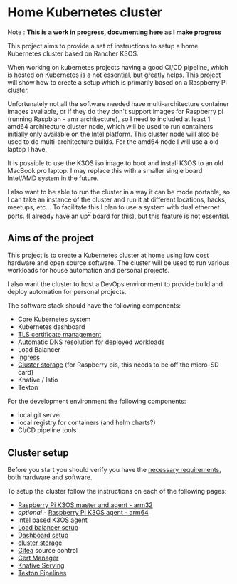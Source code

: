 # Home Kubernetes cluster

Note : **This is a work in progress, documenting here as I make progress**

This project aims to provide a set of instructions to setup a home Kubernetes cluster based on Rancher K3OS.

When working on kubernetes projects having a good CI/CD pipeline, which is hosted on Kubernetes is a not essential, but greatly helps.  This project will show how to create a setup which is primarily based on a Raspberry Pi cluster.

Unfortunately not all the software needed have multi-architecture container images available, or if they do they don't support images for Raspberry pi (running Raspbian - amr architecture), so I need to included at least 1 amd64 architecture cluster node, which will be used to run containers initially only available on the Intel platform.  This cluster node will also be used to do multi-architecture builds.  For the amd64 node I will use a old laptop I have.  

It is possible to use the K3OS iso image to boot and install K3OS to an old MacBook pro laptop.  I may replace this with a smaller single board Intel/AMD system in the future.

I also want to be able to run the cluster in a way it can be mode portable, so I can take an instance of the cluster and run it at different locations, hacks, meetups, etc...  To facilitate this I plan to use a system with dual ethernet ports. (I already have an [up<sup>2</sup>](https://up-board.org/upsquared) board for this), but this feature is not essential.

## Aims of the project

This project is to create a Kubernetes cluster at home using low cost hardware and open source software.  The cluster will be used to run various workloads for house automation and personal projects.

I also want the cluster to host a DevOps environment to provide build and deploy automation for personal projects.

The software stack should have the following components:

- Core Kubernetes system
- Kubernetes dashboard
- [TLS certificate management](/docs/features/TLScerts.md)
- Automatic DNS resolution for deployed workloads
- Load Balancer
- [Ingress](docs/features/upgradeTraefik.md)
- [Cluster storage](docs/features/storage.md) (for Raspberry pis, this needs to be off the micro-SD card)
- Knative / Istio
- Tekton

For the development environment the following components:

- local git server
- local registry for containers (and helm charts?)
- CI/CD pipeline tools

## Cluster setup

Before you start you should verify you have the [necessary requirements](docs/setup/setupRequirements.md), both hardware and software.

To setup the cluster follow the instructions on each of the following pages:

- [Raspberry Pi K3OS master and agent - arm32](docs/setup/setupArm32RaspberryPiK3OS.md)
- *optional* - [Raspberry Pi K3OS agent - arm64](docs/setup/setupArm64RaspberryPiK3OSAgent.md)
- [Intel based K3OS agent](docs/setup/setupIntelK3OSAgent.md)
- [Load balancer setup](docs/setup/setupMetalLB.md)
- [Dashboard setup](docs/setup/setupK8sDashboard.md)
- [cluster storage](docs/setup/setupClusterStorage.md)
- [Gitea](docs/setup/setupGitea.md) source control
- [Cert Manager](docs.docs/setup/setupCertManager.md)
- [Knative Serving](docs/setup/setupKnative.md)
- [Tekton Pipelines](docs/setup/setupTektonPipelines.md)
